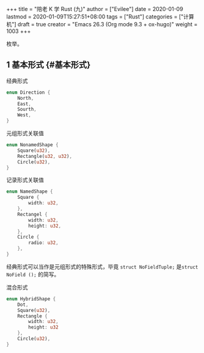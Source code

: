 +++
title = "陪老 K 学 Rust (九)"
author = ["Evilee"]
date = 2020-01-09
lastmod = 2020-01-09T15:27:51+08:00
tags = ["Rust"]
categories = ["计算机"]
draft = true
creator = "Emacs 26.3 (Org mode 9.3 + ox-hugo)"
weight = 1003
+++

枚举。
<!--more-->


## <span class="section-num">1</span> 基本形式 {#基本形式}

经典形式

```rust
enum Direction {
    North,
    East,
    Sourth,
    West,
}
```

元组形式关联值

```rust
enum NonamedShape {
    Square(u32),
    Rectangle(u32, u32),
    Circle(u32),
}
```

记录形式关联值

```rust
enum NamedShape {
    Square {
        width: u32,
    },
    Rectangel {
        width: u32,
        height: u32,
    },
    Circle {
        radio: u32,
    },
}
```

经典形式可以当作是元组形式的特殊形式，毕竟 `struct NoFieldTuple;` 是`struct NoField ();` 的简写。

混合形式

```rust
enum HybridShape {
    Dot,
    Square(u32),
    Rectangle {
        width: u32,
        height: u32
    },
    Circle(u32),
}
```
